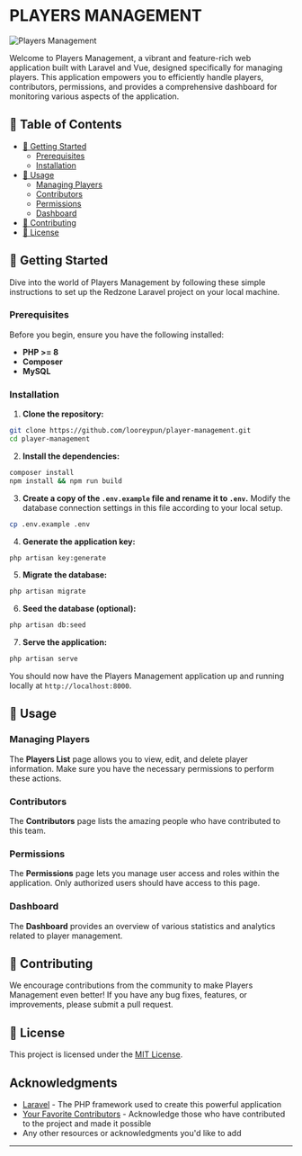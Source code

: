 # PLAYERS MANAGEMENT

![Players Management](https://redzone.sytes.net/images/RedzoneLogo2.png)

Welcome to Players Management, a vibrant and feature-rich web application built with Laravel and Vue, designed specifically for managing players. This application empowers you to efficiently handle players, contributors, permissions, and provides a comprehensive dashboard for monitoring various aspects of the application.

## 🌈 Table of Contents

- [🚀 Getting Started](#getting-started)
    - [Prerequisites](#prerequisites)
    - [Installation](#installation)
- [💼 Usage](#usage)
    - [Managing Players](#managing-players)
    - [Contributors](#contributors)
    - [Permissions](#permissions)
    - [Dashboard](#dashboard)
- [🤝 Contributing](#contributing)
- [📝 License](#license)

## 🚀 Getting Started

Dive into the world of Players Management by following these simple instructions to set up the Redzone Laravel project on your local machine.

### Prerequisites

Before you begin, ensure you have the following installed:

- **PHP >= 8**
- **Composer**
- **MySQL**

### Installation

1. **Clone the repository:**

```bash
git clone https://github.com/looreypun/player-management.git
cd player-management
```

2. **Install the dependencies:**

```bash
composer install
npm install && npm run build
```

3. **Create a copy of the `.env.example` file and rename it to `.env`.** Modify the database connection settings in this file according to your local setup.

```bash
cp .env.example .env
```

4. **Generate the application key:**

```bash
php artisan key:generate
```

5. **Migrate the database:**

```bash
php artisan migrate
```

6. **Seed the database (optional):**

```bash
php artisan db:seed
```

7. **Serve the application:**

```bash
php artisan serve
```

You should now have the Players Management application up and running locally at `http://localhost:8000`.

## 💼 Usage

### Managing Players

The **Players List** page allows you to view, edit, and delete player information. Make sure you have the necessary permissions to perform these actions.

### Contributors

The **Contributors** page lists the amazing people who have contributed to this team.

### Permissions

The **Permissions** page lets you manage user access and roles within the application. Only authorized users should have access to this page.

### Dashboard

The **Dashboard** provides an overview of various statistics and analytics related to player management.

## 🤝 Contributing

We encourage contributions from the community to make Players Management even better! If you have any bug fixes, features, or improvements, please submit a pull request.

## 📝 License

This project is licensed under the [MIT License](LICENSE).

## Acknowledgments

- [Laravel](https://laravel.com) - The PHP framework used to create this powerful application
- [Your Favorite Contributors](#contributors) - Acknowledge those who have contributed to the project and made it possible
- Any other resources or acknowledgments you'd like to add

---

